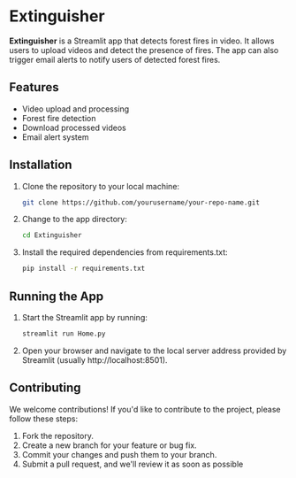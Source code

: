 # Extinguisher

**Extinguisher** is a Streamlit app that detects forest fires in video. It allows users to upload videos and detect the presence of fires. The app can also trigger email alerts to notify users of detected forest fires.

## Features
- Video upload and processing
- Forest fire detection
- Download processed videos
- Email alert system

## Installation
1. Clone the repository to your local machine:
   ```bash
   git clone https://github.com/yourusername/your-repo-name.git
   ```
2. Change to the app directory:
   ```bash
   cd Extinguisher
   ```
3. Install the required dependencies from requirements.txt:
     ```bash
     pip install -r requirements.txt
    ```
## Running the App
1. Start the Streamlit app by running:
   ```bash
   streamlit run Home.py
   ```
2. Open your browser and navigate to the local server address provided by Streamlit (usually http://localhost:8501).

## Contributing
We welcome contributions! If you'd like to contribute to the project, please follow these steps:
1. Fork the repository.
2. Create a new branch for your feature or bug fix.
3. Commit your changes and push them to your branch.
4. Submit a pull request, and we'll review it as soon as possible
